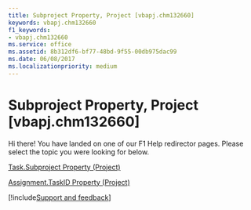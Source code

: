 ```yaml
---
title: Subproject Property, Project [vbapj.chm132660]
keywords: vbapj.chm132660
f1_keywords:
- vbapj.chm132660
ms.service: office
ms.assetid: 8b312df6-bf77-48bd-9f55-00db975dac99
ms.date: 06/08/2017
ms.localizationpriority: medium
---
```



# Subproject Property, Project [vbapj.chm132660]

Hi there! You have landed on one of our F1 Help redirector pages. Please select the topic you were looking for below.

[Task.Subproject Property (Project)](https://msdn.microsoft.com/library/da054f33-3200-e2bd-4db4-179a30958b98%28Office.15%29.aspx)

[Assignment.TaskID Property (Project)](https://msdn.microsoft.com/library/71044e84-1388-1b9a-a374-d34f8cdef73b%28Office.15%29.aspx)

[!include[Support and feedback](~/includes/feedback-boilerplate.md)]